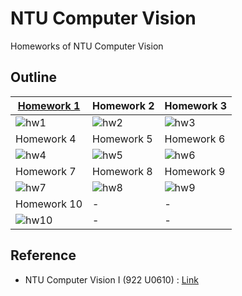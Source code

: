 # NTU Computer Vision
Homeworks of NTU Computer Vision

## Outline
|[Homework 1](hw1/HW1.md)|Homework 2|Homework 3|
|-|-|-|
|![hw1](https://github.com/Offliners/NTU_Computer_Vision/blob/main/img/hw1.png)|![hw2](https://github.com/Offliners/NTU_Computer_Vision/blob/main/img/hw2.png)|![hw3](https://github.com/Offliners/NTU_Computer_Vision/blob/main/img/hw3.gif)|
|Homework 4|Homework 5|Homework 6|
|![hw4](https://github.com/Offliners/NTU_Computer_Vision/blob/main/img/hw4.gif)|![hw5](https://github.com/Offliners/NTU_Computer_Vision/blob/main/img/hw5.png)|![hw6](https://github.com/Offliners/NTU_Computer_Vision/blob/main/img/hw6.png)|
|Homework 7|Homework 8|Homework 9|
|![hw7](https://github.com/Offliners/NTU_Computer_Vision/blob/main/img/hw7.gif)|![hw8](https://github.com/Offliners/NTU_Computer_Vision/blob/main/img/hw8.gif)|![hw9](https://github.com/Offliners/NTU_Computer_Vision/blob/main/img/hw9.gif)|
|Homework 10|-|-|
|![hw10](https://github.com/Offliners/NTU_Computer_Vision/blob/main/img/hw10.gif)|-|-|

## Reference
* NTU Computer Vision I (922 U0610) : [Link](http://cv2.csie.ntu.edu.tw/CV/)